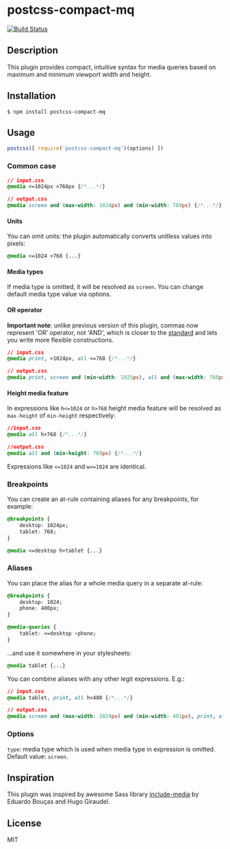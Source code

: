 # postcss-compact-mq
[![Build Status](https://travis-ci.org/rominmx/postcss-compact-mq.svg?branch=master)](https://travis-ci.org/rominmx/postcss-compact-mq)
## Description
This plugin provides compact, intuitive syntax for media queries based on maximum and minimum viewport width and height.

## Installation
```ssh
$ npm install postcss-compact-mq
```

## Usage
```javascript
postcss([ require('postcss-compact-mq')(options) ])
```
### Common case
```css
// input.css
@media <=1024px >768px {/*...*/}
```

```css
// output.css
@media screen and (max-width: 1024px) and (min-width: 769px) {/*...*/}
```
#### Units
You can omit units: the plugin automatically converts unitless values into pixels:
```css
@media <=1024 >768 {...}
```

#### Media types
If media type is omitted, it will be resolved as `screen`. You can change default media type value via options.

#### OR operator
**Important note**: unlike previous version of this plugin, commas now represent 'OR' operator, not 'AND', which is closer to the [standard](https://www.w3.org/TR/css3-mediaqueries/) and lets you write more flexible constructions.
```css
// input.css
@media print, >1024px, all <=768 {/*...*/}
```

```css
// output.css
@media print, screen and (min-width: 1025px), all and (max-width: 768px) {/*...*/}
```

#### Height media feature
In expressions like `h<=1024` or `h>768` height media feature will be resolved as `max-height` of `min-height` respectively:
```css
//input.css
@media all h>768 {/*...*/}
```

```css
//output.css
@media all and (min-height: 769px) {/*...*/}
```

Expressions like `<=1024` and `w<=1024` are identical.

### Breakpoints
You can create an at-rule containing aliases for any breakpoints, for example:

```css
@breakpoints {
	desktop: 1024px;
	tablet: 768;
}
```

```css
@media <=desktop h>tablet {...}
```

### Aliases
You can place the alias for a whole media query in a separate at-rule:
```css
@breakpoints {
	desktop: 1024;
	phone: 480px;
}

@media-queries {
	tablet: <=desktop >phone;
}
```

...and use it somewhere in your stylesheets:
```css
@media tablet {...}
```

You can combine aliases with any other legit expressions. E.g.:
```css
// input.css
@media tablet, print, all h<480 {/*...*/}
```

```css
// output.css
@media screen and (max-width: 1024px) and (min-width: 481px), print, all and (max-height: 479px) {/*...*/}
```

### Options
`type`: media type which is used when media type in expression is omitted. Default value: `screen`.

## Inspiration
This plugin was inspired by awesome Sass library [include-media](http://include-media.com) by Eduardo Bouças and Hugo Giraudel.

## License
MIT
